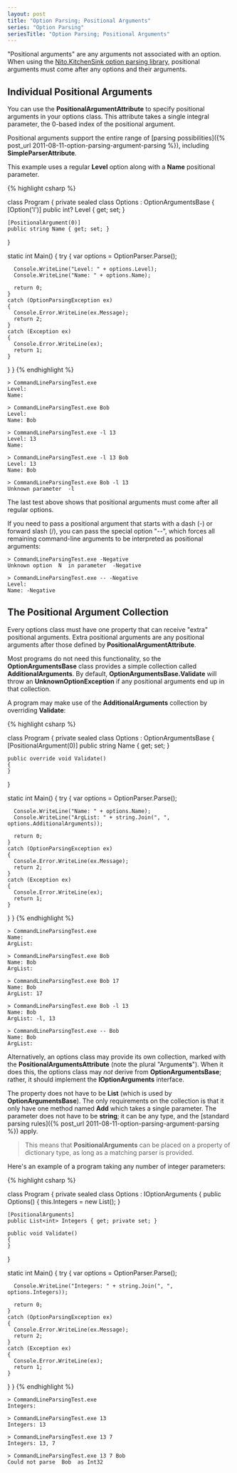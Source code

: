 ```yaml
---
layout: post
title: "Option Parsing; Positional Arguments"
series: "Option Parsing"
seriesTitle: "Option Parsing; Positional Arguments"
---
```

"Positional arguments" are any arguments not associated with an option. When using the [Nito.KitchenSink option parsing library](http://nuget.org/List/Packages/Nito.KitchenSink.OptionParsing), positional arguments must come after any options and their arguments.

## Individual Positional Arguments

You can use the **PositionalArgumentAttribute** to specify positional arguments in your options class. This attribute takes a single integral parameter, the 0-based index of the positional argument.

Positional arguments support the entire range of [parsing possibilities]({% post_url 2011-08-11-option-parsing-argument-parsing %}), including **SimpleParserAttribute**.

This example uses a regular **Level** option along with a **Name** positional parameter.

{% highlight csharp %}

class Program
{
  private sealed class Options : OptionArgumentsBase
  {
    [Option('l')]
    public int? Level { get; set; }

    [PositionalArgument(0)]
    public string Name { get; set; }
  }

  static int Main()
  {
    try
    {
      var options = OptionParser.Parse<Options>();

      Console.WriteLine("Level: " + options.Level);
      Console.WriteLine("Name: " + options.Name);

      return 0;
    }
    catch (OptionParsingException ex)
    {
      Console.Error.WriteLine(ex.Message);
      return 2;
    }
    catch (Exception ex)
    {
      Console.Error.WriteLine(ex);
      return 1;
    }
  }
}
{% endhighlight %}

    > CommandLineParsingTest.exe
    Level:
    Name:
    
    > CommandLineParsingTest.exe Bob
    Level:
    Name: Bob
    
    > CommandLineParsingTest.exe -l 13
    Level: 13
    Name:
    
    > CommandLineParsingTest.exe -l 13 Bob
    Level: 13
    Name: Bob
    
    > CommandLineParsingTest.exe Bob -l 13
    Unknown parameter  -l

The last test above shows that positional arguments must come after all regular options.

If you need to pass a positional argument that starts with a dash (-) or forward slash (/), you can pass the special option "--", which forces all remaining command-line arguments to be interpreted as positional arguments:

    > CommandLineParsingTest.exe -Negative
    Unknown option  N  in parameter  -Negative
    
    > CommandLineParsingTest.exe -- -Negative
    Level:
    Name: -Negative

## The Positional Argument Collection

Every options class must have one property that can receive "extra" positional arguments. Extra positional arguments are any positional arguments after those defined by **PositionalArgumentAttribute**.

Most programs do not need this functionality, so the **OptionArgumentsBase** class provides a simple collection called **AdditionalArguments**. By default, **OptionArgumentsBase.Validate** will throw an **UnknownOptionException** if any positional arguments end up in that collection.

A program may make use of the **AdditionalArguments** collection by overriding **Validate**:

{% highlight csharp %}

class Program
{
  private sealed class Options : OptionArgumentsBase
  {
    [PositionalArgument(0)]
    public string Name { get; set; }

    public override void Validate()
    {
    }
  }

  static int Main()
  {
    try
    {
      var options = OptionParser.Parse<Options>();

      Console.WriteLine("Name: " + options.Name);
      Console.WriteLine("ArgList: " + string.Join(", ", options.AdditionalArguments));

      return 0;
    }
    catch (OptionParsingException ex)
    {
      Console.Error.WriteLine(ex.Message);
      return 2;
    }
    catch (Exception ex)
    {
      Console.Error.WriteLine(ex);
      return 1;
    }
  }
}
{% endhighlight %}

    > CommandLineParsingTest.exe
    Name:
    ArgList:
    
    > CommandLineParsingTest.exe Bob
    Name: Bob
    ArgList:
    
    > CommandLineParsingTest.exe Bob 17
    Name: Bob
    ArgList: 17
    
    > CommandLineParsingTest.exe Bob -l 13
    Name: Bob
    ArgList: -l, 13
    
    > CommandLineParsingTest.exe -- Bob
    Name: Bob
    ArgList:

Alternatively, an options class may provide its own collection, marked with the **PositionalArgumentsAttribute** (note the plural "Argument**s**"). When it does this, the options class may _not_ derive from **OptionArgumentsBase**; rather, it should implement the **IOptionArguments** interface.

The property does not have to be **List<string>** (which is used by **OptionArgumentsBase**). The only requirements on the collection is that it only have one method named **Add** which takes a single parameter. The parameter does not have to be **string**; it can be any type, and the [standard parsing rules]({% post_url 2011-08-11-option-parsing-argument-parsing %}) apply.

> This means that **PositionalArguments** can be placed on a property of dictionary type, as long as a matching parser is provided.

Here's an example of a program taking any number of integer parameters:

{% highlight csharp %}

class Program
{
  private sealed class Options : IOptionArguments
  {
    public Options()
    {
      this.Integers = new List<int>();
    }

    [PositionalArguments]
    public List<int> Integers { get; private set; }

    public void Validate()
    {
    }
  }

  static int Main()
  {
    try
    {
      var options = OptionParser.Parse<Options>();

      Console.WriteLine("Integers: " + string.Join(", ", options.Integers));

      return 0;
    }
    catch (OptionParsingException ex)
    {
      Console.Error.WriteLine(ex.Message);
      return 2;
    }
    catch (Exception ex)
    {
      Console.Error.WriteLine(ex);
      return 1;
    }
  }
}
{% endhighlight %}

    > CommandLineParsingTest.exe
    Integers:
    
    > CommandLineParsingTest.exe 13
    Integers: 13
    
    > CommandLineParsingTest.exe 13 7
    Integers: 13, 7
    
    > CommandLineParsingTest.exe 13 7 Bob
    Could not parse  Bob  as Int32
